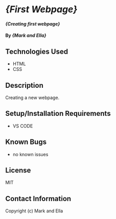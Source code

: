 # _{First Webpage}_

#### _{Creating first webpage}_

#### By _**{Mark and Ella}**_

## Technologies Used

* HTML
* CSS

## Description

Creating a new webpage.

## Setup/Installation Requirements

* VS CODE

## Known Bugs

* no known issues

## License

MIT

## Contact Information

Copyright (c) Mark and Ella

